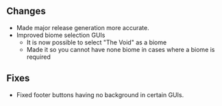 ## Changes
- Made major release generation more accurate.
- Improved biome selection GUIs
  - It is now possible to select "The Void" as a biome
  - Made it so you cannot have none biome in cases where a biome is required

## Fixes
- Fixed footer buttons having no background in certain GUIs.